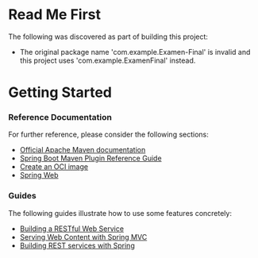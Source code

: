 # Read Me First
The following was discovered as part of building this project:

* The original package name 'com.example.Examen-Final' is invalid and this project uses 'com.example.ExamenFinal' instead.

# Getting Started

### Reference Documentation
For further reference, please consider the following sections:

* [Official Apache Maven documentation](https://maven.apache.org/guides/index.html)
* [Spring Boot Maven Plugin Reference Guide](https://docs.spring.io/spring-boot/docs/2.5.13-SNAPSHOT/maven-plugin/reference/html/)
* [Create an OCI image](https://docs.spring.io/spring-boot/docs/2.5.13-SNAPSHOT/maven-plugin/reference/html/#build-image)
* [Spring Web](https://docs.spring.io/spring-boot/docs/2.5.13-SNAPSHOT/reference/htmlsingle/#boot-features-developing-web-applications)

### Guides
The following guides illustrate how to use some features concretely:

* [Building a RESTful Web Service](https://spring.io/guides/gs/rest-service/)
* [Serving Web Content with Spring MVC](https://spring.io/guides/gs/serving-web-content/)
* [Building REST services with Spring](https://spring.io/guides/tutorials/bookmarks/)

